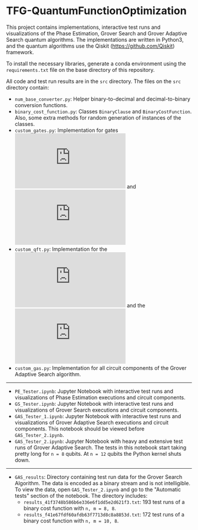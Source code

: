 # TFG-QuantumFunctionOptimization

This project contains implementations, interactive test runs and visualizations of the Phase Estimation, Grover Search and Grover Adaptive Search quantum algorithms. The implementations are written in Python3, and the quantum algorithms use the Qiskit (https://github.com/Qiskit) framework.

To install the necessary libraries, generate a conda environment using the `requirements.txt` file on the base directory of this repository.

All code and test run results are in the `src` directory. The files on the `src` directory contain:

 - `num_base_converter.py`: Helper binary-to-decimal and decimal-to-binary conversion functions.
 - `binary_cost_function.py`: Classes `BinaryClause` and `BinaryCostFunction`. Also, some extra methods for random generation of instances of the classes.
 - `custom_gates.py`: Implementation for gates ![equation](https://latex.codecogs.com/gif.latex?U_G) and 
![equation](https://latex.codecogs.com/gif.latex?c%5C%21-%5C%21U%5Ex)
 - `custom_qft.py`: Implementation for the ![equation](https://latex.codecogs.com/gif.latex?%5Ctext%7BQFT%7D) and the ![equation](https://latex.codecogs.com/gif.latex?%5Ctext%7BQFT%7D%5E%7B-1%7D)
 - `custom_gas.py`: Implementation for all circuit components of the Grover Adaptive Search algorithm.

---

 - `PE_Tester.ipynb`: Jupyter Notebook with interactive test runs and visualizations of Phase Estimation executions and circuit components.
 - `GS_Tester.ipynb`: Jupyter Notebook with interactive test runs and visualizations of Grover Search executions and circuit components.
 - `GAS_Tester_1.ipynb`: Jupyter Notebook with interactive test runs and visualizations of Grover Adaptive Search executions and circuit components. This notebook should be viewed before `GAS_Tester_2.ipynb`.
 - `GAS_Tester_2.ipynb`: Jupyter Notebook with heavy and extensive test runs of Grover Adaptive Search. The tests in this notebook start taking pretty long for `n = 8` qubits. At `n = 12` qubits the Python kernel shuts down.

---

 - `GAS_results`: Directory containing test run data for the Grover Search Algorithm. The data is encoded as a binary stream and is not intelligible. To view the data, open `GAS_Tester_2.ipynb` and go to the "Automatic tests" section of the notebook. The directory includes:
   - `results_41f3748b586b6e336e6f1dd5e2d621f3.txt`: 193 test runs of a binary cost function with `n, m = 8, 8`.
   - `results_f41e67fdf60afdb63f7713d8c8a8853d.txt`: 172 test runs of a binary cost function with `n, m = 10, 8`.
